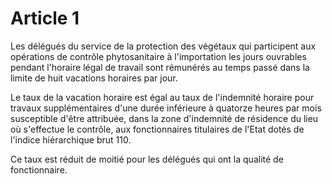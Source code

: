 # Article 1

Les délégués du service de la protection des végétaux qui participent aux opérations de contrôle phytosanitaire à l'importation les jours ouvrables pendant l'horaire légal de travail sont rémunérés au temps passé dans la limite de huit vacations horaires par jour.

Le taux de la vacation horaire est égal au taux de l'indemnité horaire pour travaux supplémentaires d'une durée inférieure à quatorze heures par mois susceptible d'être attribuée, dans la zone d'indemnité de résidence du lieu où s'effectue le contrôle, aux fonctionnaires titulaires de l'Etat dotés de l'indice hiérarchique brut 110.

Ce taux est réduit de moitié pour les délégués qui ont la qualité de fonctionnaire.
